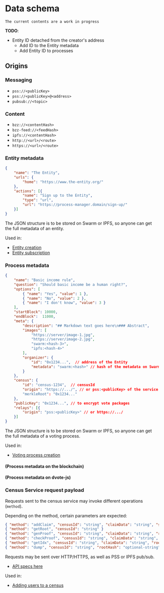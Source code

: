 # Data schema

`The current contents are a work in progress`

**TODO**: 
- Entity ID detached from the creator's address
    - Add ID to the Entity metadata
    - Add Entity ID to processes

## Origins

### Messaging

- `pss://<publicKey>`
- `pss://<publicKey>@<address>`
- `pubsub://<topic>`

### Content

- `bzz://<contentHash>`
- `bzz-feed://<feedHash>`
- `ipfs://<contentHash>`
- `http://<url>/<route>`
- `https://<url>/<route>`


### Entity metadata

```json
{
    "name": "The Entity",
    "urls": {
        "home": "https://www.the-entity.org/"
    },
    "actions": [{
        "name": "Sign up to the Entity",
        "type": "url",
        "url": "https://process-manager.domain/sign-up/"
    }]
}
```

The JSON structure is to be stored on Swarm or IPFS, so anyone can get the full metadata of an entity.

Used in:
* [Entity creation](/protocol/sequence-diagrams?id=entity-creation)
* [Entity subscription](/protocol/sequence-diagrams?id=entity-subscription)

### Process metadata

```json
{
    "name": "Basic income rule",
    "question": "Should basic income be a human right?",
    "options": [
        { "name": "Yes", "value": 1 },
        { "name": "No", "value": 2 },
        { "name": "I don't know", "value": 3 }
    ],
    "startBlock": 10000,
    "endBlock":  11000,
    "meta": {
        "description": "## Markdown text goes here\n### Abstract",
        "images": [
            "https://server/image-1.jpg",
            "https://server/image-2.jpg",
            "swarm:<hash-3>",
            "ipfs:<hash-4>"
        ],
        "organizer": {
            "id": "0x1234...",  // address of the Entity
            "metadata": "swarm:<hash>" // hash of the metadata on Swarm
        }
    },
    "census": {
        "id": "census-1234",  // censusId
        "origin": "https://.../", // or pss:<publicKey> of the service to request data
        "merkleRoot": "0x1234..."
    },
    "publicKey": "0x1234...", // to encrypt vote packages
    "relays": [{
        "origin": "pss:<publicKey>" // or https://.../
    }]
}
```

The JSON structure is to be stored on Swarm or IPFS, so anyone can get the full metadata of a voting process.

Used in:
* [Voting process creation](/protocol/sequence-diagrams?id=voting-process-creation)

#### (Process metadata on the blockchain)
#### (Process metadata on dvote-js)


### Census Service request payload

Requests sent to the census service may invoke different operations (`method`).

Depending on the method, certain parameters are expected:

```json
{ "method": "addClaim", "censusId": "string", "claimData": "string", "signature": "string" }
{ "method": "getRoot", "censusId": "string" }
{ "method": "genProof", "censusId": "string", "claimData": "string", "rootHash": "optional-string" }
{ "method": "checkProof", "censusId": "string", "claimData": "string", "rootHash": "optional-string", "proofData": "string" }
{ "method": "getIdx", "censusId": "string", "claimData": "string", "rootHash": "optional-string" }
{ "method": "dump", "censusId": "string", "rootHash": "optional-string", "signature": "string" }
```

Requests may be sent over HTTP/HTTPS, as well as PSS or IPFS pub/sub.

* [API specs here](https://github.com/vocdoni/go-dvote/tree/master/cmd/censushttp#api)

Used in:
* [Adding users to a census](/protocol/sequence-diagrams?id=adding-users-to-a-census)

